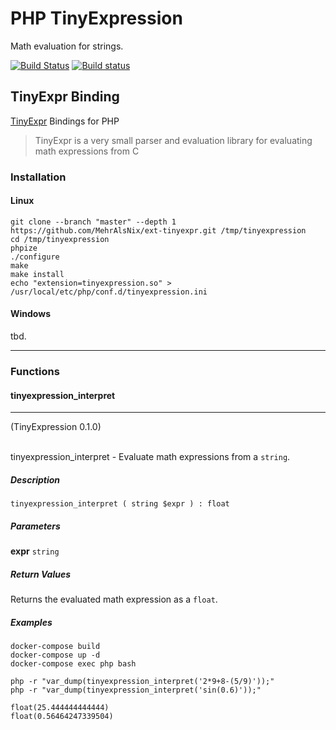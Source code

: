 # PHP TinyExpression
Math evaluation for strings.

[![Build Status](https://travis-ci.com/MehrAlsNix/ext-tinyexpr.svg?branch=master)](https://travis-ci.com/MehrAlsNix/ext-tinyexpr) [![Build status](https://ci.appveyor.com/api/projects/status/ih0hlmc8dnv3fji9?svg=true)](https://ci.appveyor.com/project/siad007/ext-tinyexpr)

## TinyExpr Binding
[TinyExpr](https://github.com/codeplea/tinyexpr) Bindings for PHP

> TinyExpr is a very small parser and evaluation library for evaluating math expressions from C

### Installation

#### Linux

```
git clone --branch "master" --depth 1 https://github.com/MehrAlsNix/ext-tinyexpr.git /tmp/tinyexpression
cd /tmp/tinyexpression
phpize
./configure
make
make install
echo "extension=tinyexpression.so" > /usr/local/etc/php/conf.d/tinyexpression.ini
```

#### Windows

tbd.

<hr>

### Functions

#### tinyexpression_interpret
<hr>
(TinyExpression 0.1.0)
<br>
<br>

tinyexpression_interpret - Evaluate math expressions from a `string`.

##### Description
```
tinyexpression_interpret ( string $expr ) : float
```

##### Parameters

<b>expr</b> `string`

##### Return Values

Returns the evaluated math expression as a `float`.

##### Examples

```
docker-compose build
docker-compose up -d
docker-compose exec php bash
```

```
php -r "var_dump(tinyexpression_interpret('2*9+8-(5/9)'));"
php -r "var_dump(tinyexpression_interpret('sin(0.6)'));"
```

```
float(25.444444444444)
float(0.56464247339504)
```
